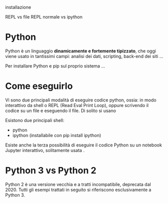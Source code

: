 installazione

REPL vs file 
REPL normale vs ipython

# Python 

Python è un linguaggio **dinamicamente e fortemente tipizzato**, che oggi viene usato in tantissimi campi: analisi dei dati, scripting, back-end dei siti ...

Per installare Python e pip sul proprio sistema ...

# Come eseguirlo

Vi sono due principali modalità di eseguire codice python, ossia: in modo interattivo da shell o REPL (Read Eval Print Loop), oppure scrivendo il codice su un file e eseguendo il file. Di solito si usano 

Esistono due principali shell:

* python 
* ipython (installabile con pip install ipython)

Esiste anche la terza possibilità di eseguire il codice Python su un notebook Jupyter interattivo, solitamente usata .

# Python 3 vs Python 2

Python 2 è una versione vecchia e a tratti incompatibile, deprecata dal 2020. Tutti gli esempi trattati in seguito si riferiscono esclusivamente a Python 3.





